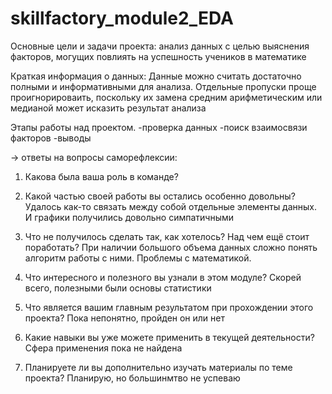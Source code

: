 # skillfactory_module2_EDA
Oсновные цели и задачи проекта:
анализ данных с целью выяснения факторов, могущих повлиять на успешность учеников в математике

Краткая информация о данных:
Данные можно считать достаточно полными и информативными для анализа. Отдельные пропуски проще проигнорироваить, 
поскольку их замена средним арифметическим или медианой может исказить результат анализа

Этапы работы над проектом.
-проверка данных
-поиск взаимосвязи факторов
-выводы

→ ответы на вопросы саморефлексии:

1. Какова была ваша роль в команде?

2. Какой частью своей работы вы остались особенно довольны?
Удалось как-то связать между собой отдельные элементы данных. И графики получились довольно симпатичными

3. Что не получилось сделать так, как хотелось? Над чем ещё стоит поработать?
При наличии большого объема данных сложно понять алгоритм работы с ними. Проблемы с математикой.

4. Что интересного и полезного вы узнали в этом модуле?
Скорей всего, полезными были основы статистики

5. Что является вашим главным результатом при прохождении этого проекта?
Пока непонятно, пройден он или нет

6. Какие навыки вы уже можете применить в текущей деятельности?
Сфера применения пока не найдена

7. Планируете ли вы дополнительно изучать материалы по теме проекта?
Планирую, но большинмтво не успеваю
